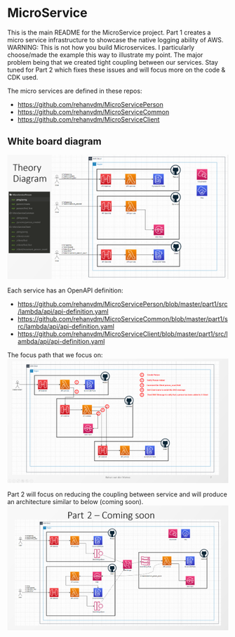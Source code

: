 # MicroService

This is the main README for the MicroService project. Part 1 creates a micro service infrastructure to showcase the 
native logging ability of AWS. WARNING: This is not how you build Microservices. I particularly choose/made the 
example this way to illustrate my point. The major problem being that we created tight coupling between our services.
Stay tuned for Part 2 which fixes these issues and will focus more on the code & CDK used.
                               
The micro services are defined in these repos:
- https://github.com/rehanvdm/MicroServicePerson
- https://github.com/rehanvdm/MicroServiceCommon
- https://github.com/rehanvdm/MicroServiceClient


## White board diagram
![Alt text](images\MicroService-Overview.png?raw=true "Part 1 - System overview")


Each service has an OpenAPI definition:
- https://github.com/rehanvdm/MicroServicePerson/blob/master/part1/src/lambda/api/api-definition.yaml
- https://github.com/rehanvdm/MicroServiceCommon/blob/master/part1/src/lambda/api/api-definition.yaml
- https://github.com/rehanvdm/MicroServiceClient/blob/master/part1/src/lambda/api/api-definition.yaml


The focus path that we focus on: 
![Alt text](images\MicroService-FocusPath.png?raw=true "Part 1 - Focus path for presentation & blog")


Part 2 will focus on reducing the coupling between service and will produce an architecture similar to below (coming soon).
![Alt text](images\MicroService-Part2.png?raw=true "Part 2 - Coming soon!")
